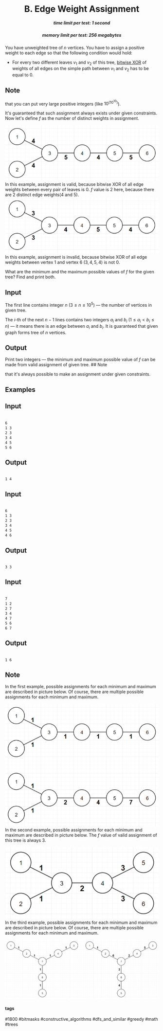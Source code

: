 <h1 style='text-align: center;'> B. Edge Weight Assignment</h1>

<h5 style='text-align: center;'>time limit per test: 1 second</h5>
<h5 style='text-align: center;'>memory limit per test: 256 megabytes</h5>

You have unweighted tree of $n$ vertices. You have to assign a positive weight to each edge so that the following condition would hold:

* For every two different leaves $v_{1}$ and $v_{2}$ of this tree, [bitwise XOR](https://en.wikipedia.org/wiki/Bitwise_operation#XOR) of weights of all edges on the simple path between $v_{1}$ and $v_{2}$ has to be equal to $0$.

## Note

 that you can put very large positive integers (like $10^{(10^{10})}$).

It's guaranteed that such assignment always exists under given constraints. Now let's define $f$ as the number of distinct weights in assignment.

 ![](images/822324016e7a6837336849481ecbe0190b03dfa3.png) In this example, assignment is valid, because bitwise XOR of all edge weights between every pair of leaves is $0$. $f$ value is $2$ here, because there are $2$ distinct edge weights($4$ and $5$).![](images/82d52d5070be134d11729e65fab0a8709aae6b3f.png) In this example, assignment is invalid, because bitwise XOR of all edge weights between vertex $1$ and vertex $6$ ($3, 4, 5, 4$) is not $0$. 

What are the minimum and the maximum possible values of $f$ for the given tree? Find and print both.

## Input

The first line contains integer $n$ ($3 \le n \le 10^{5}$) — the number of vertices in given tree.

The $i$-th of the next $n-1$ lines contains two integers $a_{i}$ and $b_{i}$ ($1 \le a_{i} \lt b_{i} \le n$) — it means there is an edge between $a_{i}$ and $b_{i}$. It is guaranteed that given graph forms tree of $n$ vertices.

## Output

Print two integers — the minimum and maximum possible value of $f$ can be made from valid assignment of given tree. ## Note

 that it's always possible to make an assignment under given constraints.

## Examples

## Input


```

6
1 3
2 3
3 4
4 5
5 6

```
## Output


```

1 4

```
## Input


```

6
1 3
2 3
3 4
4 5
4 6

```
## Output


```

3 3

```
## Input


```

7
1 2
2 7
3 4
4 7
5 6
6 7

```
## Output


```

1 6

```
## Note

In the first example, possible assignments for each minimum and maximum are described in picture below. Of course, there are multiple possible assignments for each minimum and maximum. 

 ![](images/e7bf97f0144ccdc05c3ef43ccaa89a3d0c9ce1dc.png) In the second example, possible assignments for each minimum and maximum are described in picture below. The $f$ value of valid assignment of this tree is always $3$. 

 ![](images/f98bbf02e8b21aed9fd5a82be44c2dcd71808c3c.png) In the third example, possible assignments for each minimum and maximum are described in picture below. Of course, there are multiple possible assignments for each minimum and maximum. 

 ![](images/0a99edbccedea10ea506d2c7bd3d027a4bdf17ce.png) 

#### tags 

#1800 #bitmasks #constructive_algorithms #dfs_and_similar #greedy #math #trees 
